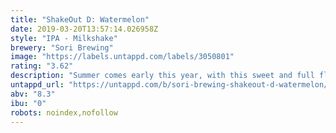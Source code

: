 ```yaml
---
title: "ShakeOut D: Watermelon"
date: 2019-03-20T13:57:14.026958Z
style: "IPA - Milkshake"
brewery: "Sori Brewing"
image: "https://labels.untappd.com/labels/3050801"
rating: "3.62"
description: "Summer comes early this year, with this sweet and full flavored Shake style IPA. This is what you get when you add one metric ton of watermelon into a ShakeOut. Then we backed it up with a massive double dry-hopping of 80% Mosaic and 20% Citra."
untappd_url: "https://untappd.com/b/sori-brewing-shakeout-d-watermelon/3050801"
abv: "8.3"
ibu: "0"
robots: noindex,nofollow
---
```

